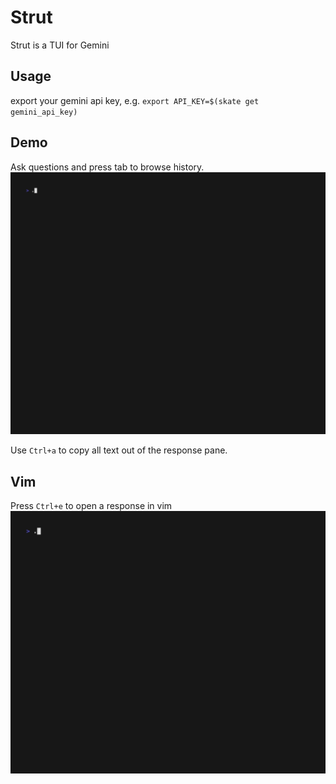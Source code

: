 # Strut
Strut is a TUI for Gemini

## Usage
export your gemini api key, e.g. `export API_KEY=$(skate get gemini_api_key)`

## Demo
Ask questions and press tab to browse history.
![Alt Text](demos/demo.gif)

Use `Ctrl+a` to copy all text out of the response pane.

## Vim
Press `Ctrl+e` to open a response in vim
![Alt Text](demos/vim.gif)
